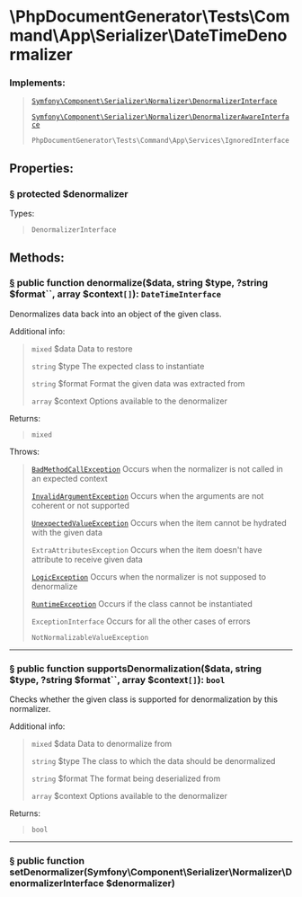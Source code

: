 # \PhpDocumentGenerator\Tests\Command\App\Serializer\DateTimeDenormalizer

### Implements:

> [`Symfony\Component\Serializer\Normalizer\DenormalizerInterface`](https://symfony.com/doc/current/index.html)
>
> [`Symfony\Component\Serializer\Normalizer\DenormalizerAwareInterface`](https://symfony.com/doc/current/index.html)
>
> `PhpDocumentGenerator\Tests\Command\App\Services\IgnoredInterface`

## Properties:

### <a href="#property-denormalizer" id="property-denormalizer">§</a> protected $denormalizer

Types:

> `DenormalizerInterface`

## Methods:

### <a href="#method-denormalize" id="method-denormalize">§</a> public function denormalize($data, string $type, ?string $format``, array $context`[]`): `DateTimeInterface`

Denormalizes data back into an object of the given class.

Additional info:

> `mixed` $data Data to restore
>
> `string` $type The expected class to instantiate
>
> `string` $format Format the given data was extracted from
>
> `array` $context Options available to the denormalizer

Returns:

> `mixed`

Throws:

> [`BadMethodCallException`](https://php.net/class.badmethodcallexception) Occurs when the normalizer is not called in an expected context
>
> [`InvalidArgumentException`](https://php.net/class.invalidargumentexception) Occurs when the arguments are not coherent or not supported
>
> [`UnexpectedValueException`](https://php.net/class.unexpectedvalueexception) Occurs when the item cannot be hydrated with the given data
>
> `ExtraAttributesException` Occurs when the item doesn't have attribute to receive given data
>
> [`LogicException`](https://php.net/class.logicexception) Occurs when the normalizer is not supposed to denormalize
>
> [`RuntimeException`](https://php.net/class.runtimeexception) Occurs if the class cannot be instantiated
>
> `ExceptionInterface` Occurs for all the other cases of errors
>
> `NotNormalizableValueException`

---

### <a href="#method-supportsDenormalization" id="method-supportsDenormalization">§</a> public function supportsDenormalization($data, string $type, ?string $format``, array $context`[]`): `bool`

Checks whether the given class is supported for denormalization by this normalizer.

Additional info:

> `mixed` $data Data to denormalize from
>
> `string` $type The class to which the data should be denormalized
>
> `string` $format The format being deserialized from
>
> `array` $context Options available to the denormalizer

Returns:

> `bool`

---

### <a href="#method-setDenormalizer" id="method-setDenormalizer">§</a> public function setDenormalizer(Symfony\Component\Serializer\Normalizer\DenormalizerInterface $denormalizer)
